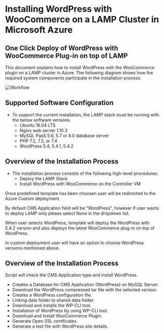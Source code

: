# Installing WordPress with WooCommerce on a LAMP Cluster in Microsoft Azure

## One Click Deploy of WordPress with WooCommerce Plug-in on top of LAMP
This document explains how to install WordPress with the WooCommerce plugin on a LAMP cluster in Azure. The following diagram shows how the required system components participate in the installation process.

![Workflow](https://github.com/asift91/LAMP/blob/mat78/images/One_Click_WP.png)

## Supported Software Configuration
- To support the current installation, the LAMP stack must be running with the below software versions.
	*	Ubuntu 16.04 LTS
	*	Nginx web server 1.10.3
	*	MySQL PaaS 5.6, 5.7 or 8.0 database server
	*	PHP 7.2, 7.3, or 7.4 
    *   WordPress 5.4, 5.4.1, 5.4.2

## Overview of the Installation Process
- The installation process consists of the following high-level procedures:
	*	Deploy the LAMP Stack
	*	Install WordPress with WooCommerce on the Controller VM

Once predefined template has been choosen user will be redirected to the Azure Custom deployment.

By default CMS Application field will be "WordPress", however if user wants to deploy LAMP only please select None in the dropdown list.

When user selects WordPress, template will deploy the WordPress with 5.4.2 version and also deploys the latest WooCommerce plug-in on top of WordPress.

In custom deployment user will have an option to choose WordPress versions mentioned above.

## Overview of the Installation Process

Script will check the CMS Application type and install WordPress.

* Creates a Database for CMS Application (WordPress) on MySQL Server.
* Download the WordPress compressed tar file with the selected version.
* Creates a WordPress configuration file.
* Linking data folder to shared data folder.
* Download and installs the WP-CLI tool.
* Installation of WordPress by using WP-CLI tool.
* Download and Install WooCommerce Plugin.
* Generate Open SSL certificates.
* Generate a text file with WordPress site details.
